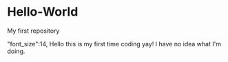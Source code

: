 # Hello-World
My first repository

"font_size":14,
Hello this is my first time coding yay! 
I have no idea what I'm doing.

